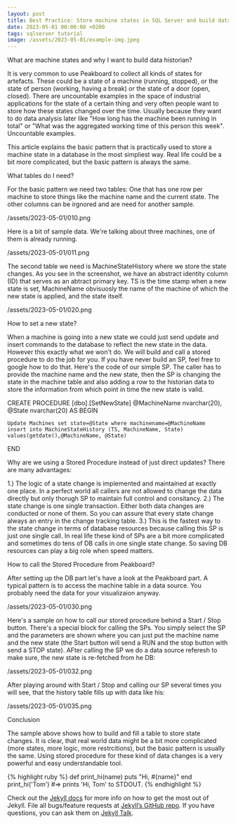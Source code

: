 ```yaml
---
layout: post
title: Best Practice: Store machine states in SQL Server and build data historian 
date: 2023-05-01 00:00:00 +0200
tags: sqlserver tutorial
image: /assets/2023-05-01/example-img.jpeg
---
```

What are machine states and why I want to build data historian?

It is very common to use Peakboard to collect all kinds of states for artefacts. These could be a state of a machine (running, stopped), or the state of person (working, having a break) or the state of a door (open, closed). There are uncountable examples in the space of industrial applications for the state of a certain thing and very often people want to store how these states changed over the time. Usually because they want to do data analysis later like "How long has the machine been running in total" or "What was the aggregated working time of this person this week". Uncountable examples.

This article explains the basic pattern that is practically used to store a machine state in a database in the most simpliest way. Real life could be a bit more complicated, but the basic pattern is always the same.

What tables do I need?

For the basic pattern we need two tables: One that has one row per machine to store things like the machine name and the current state. The other columns can be irgnored and are need for another sample.

/assets/2023-05-01/010.png

Here is a bit of sample data. We're talking about three machines, one of them is already running.

/assets/2023-05-01/011.png

The second table we need is MachineStateHistory where we store the state changes. As you see in the screenshot, we have an abstract identity column (ID) that serves as an abtract primary key. TS is the time stamp when a new state is set, MachineName obvisuosly the name of the machine of which the new state is applied, and the state itself.

/assets/2023-05-01/020.png

How to set a new state?

When a machine is going into a new state we could just send update and insert commands to the database to reflect the new state in the data. However this exactly what we won't do. We will build and call a stored procedure to do the job for you. If you have never build an SP, feel free to google how to do that.
Here's the code of our simple SP. The caller has to provide the machine name and the new state, then the SP is changing the state in the machine table and also adding a row to the historian data to store the information from which point in time the new state is valid.

CREATE PROCEDURE [dbo].[SetNewState]
	@MachineName nvarchar(20),
	@State nvarchar(20)
AS
BEGIN
	
	Update Machines set state=@State where machinename=@MachineName
	insert into MachineStateHistory (TS, MachineName, State) values(getdate(),@MachineName, @State)

END

Why are we using a Stored Procedure instead of just direct updates? There are many advantages:

1.) The logic of a state change is implemented and maintained at exactly one place. In a perfect world all callers are not allowed to change the data directly but only thorugh SP to maintain full control and consitancy.
2.) The state change is one single transaction. Either both data changes are conducted or none of them. So you can assure that every state change always an entry in the change tracking table.
3.) This is the fastest way to the state change in terms of database resources because calling this SP is just one single call. In real life these kind of SPs are a bit more complicated and sometimes do tens of DB calls in one single state change. So saving DB resources can play a big role when speed matters.

How to call the Stored Procedure from Peakboard?

After setting up the DB part let's have a look at the Peakboard part. A typical pattern is to access the machine table in a data source. You probably need the data for your visualizaion anyway.

/assets/2023-05-01/030.png

Here's a sample on how to call our stored procedure behind a Start / Stop button. There's a special block for calling the SPs. You simply select the SP and the parameters are shown where you can just put the machine name and the new state (the Start button will send a RUN and the stop button with send a STOP state).
AFter calling the SP we do a data source referesh to make sure, the new state is re-fetched from he DB:

/assets/2023-05-01/032.png

After playing around with Start / Stop and calling our SP several times you will see, that the history table fills up with data like his:

/assets/2023-05-01/035.png

Conclusion

The sample above shows how to build and fill a table to store state changes. It is clear, that real world data might be a bit more complicated (more states, more logic, more restrcitions), but the basic pattern is usually the same. Using stored procedure for these kind of data changes is a very powerful and easy understandable tool.

{% highlight ruby %}
def print_hi(name)
  puts "Hi, #{name}"
end
print_hi('Tom')
#=> prints 'Hi, Tom' to STDOUT.
{% endhighlight %}

Check out the [Jekyll docs][jekyll-docs] for more info on how to get the most out of Jekyll. File all bugs/feature requests at [Jekyll’s GitHub repo][jekyll-gh]. If you have questions, you can ask them on [Jekyll Talk][jekyll-talk].

[jekyll-docs]: https://jekyllrb.com/docs/home
[jekyll-gh]:   https://github.com/jekyll/jekyll
[jekyll-talk]: https://talk.jekyllrb.com/
